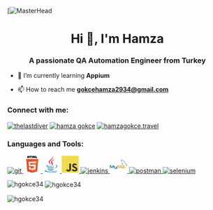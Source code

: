 [![MasterHead]([https://www.google.com/imgres?q=sdlc%20banner%20%C3%BCcretsiz&imgurl=https%3A%2F%2Ft4.ftcdn.net%2Fjpg%2F06%2F03%2F89%2F71%2F360_F_603897144_oVtr1vToFlGPRVExucCwVQZ469ICQQnT.png&imgrefurl=https%3A%2F%2Fstock.adobe.com%2Fimages%2Fsoftware-development-life-cycle-banner-web-icon-vector-illustration-concept-of-sdlc-with-icon-of-planning-requirements-design-coding-testing-deploy-and-maintenance%2F603897144&docid=89P-iP-r3OAvEM&tbnid=puj5E8GW4M1_oM&vet=12ahUKEwjElJras8-FAxVVSvEDHfiTDB8QM3oECE0QAA..i&w=1434&h=360&hcb=2&ved=2ahUKEwjElJras8-FAxVVSvEDHfiTDB8QM3oECE0QAA](https://www.google.com/url?sa=i&url=https%3A%2F%2Fwww.linkedin.com%2Fpulse%2Fsoftware-development-life-cycle-sdlc-quick-summary-laouali-abdou&psig=AOvVaw3cUVr8Vw9zfoD11tSfemSp&ust=1713654793708000&source=images&cd=vfe&opi=89978449&ved=0CBIQjRxqFwoTCKCbzdCzz4UDFQAAAAAdAAAAABAJ))

<h1 align="center">Hi 👋, I'm Hamza</h1>
<h3 align="center">A passionate QA Automation Engineer from Turkey</h3>

- 🌱 I’m currently learning **Appium**

- 📫 How to reach me **gokcehamza2934@gmail.com**

<h3 align="left">Connect with me:</h3>
<p align="left">
<a href="https://twitter.com/thelastdiver" target="blank"><img align="center" src="https://raw.githubusercontent.com/rahuldkjain/github-profile-readme-generator/master/src/images/icons/Social/twitter.svg" alt="thelastdiver" height="30" width="40" /></a>
<a href="https://linkedin.com/in/hamza gokce" target="blank"><img align="center" src="https://raw.githubusercontent.com/rahuldkjain/github-profile-readme-generator/master/src/images/icons/Social/linked-in-alt.svg" alt="hamza gokce" height="30" width="40" /></a>
<a href="https://instagram.com/hamzagokce.travel" target="blank"><img align="center" src="https://raw.githubusercontent.com/rahuldkjain/github-profile-readme-generator/master/src/images/icons/Social/instagram.svg" alt="hamzagokce.travel" height="30" width="40" /></a>
</p>

<h3 align="left">Languages and Tools:</h3>
<p align="left"> <a href="https://git-scm.com/" target="_blank" rel="noreferrer"> <img src="https://www.vectorlogo.zone/logos/git-scm/git-scm-icon.svg" alt="git" width="40" height="40"/> </a> <a href="https://www.w3.org/html/" target="_blank" rel="noreferrer"> <img src="https://raw.githubusercontent.com/devicons/devicon/master/icons/html5/html5-original-wordmark.svg" alt="html5" width="40" height="40"/> </a> <a href="https://www.java.com" target="_blank" rel="noreferrer"> <img src="https://raw.githubusercontent.com/devicons/devicon/master/icons/java/java-original.svg" alt="java" width="40" height="40"/> </a> <a href="https://developer.mozilla.org/en-US/docs/Web/JavaScript" target="_blank" rel="noreferrer"> <img src="https://raw.githubusercontent.com/devicons/devicon/master/icons/javascript/javascript-original.svg" alt="javascript" width="40" height="40"/> </a> <a href="https://www.jenkins.io" target="_blank" rel="noreferrer"> <img src="https://www.vectorlogo.zone/logos/jenkins/jenkins-icon.svg" alt="jenkins" width="40" height="40"/> </a> <a href="https://www.mysql.com/" target="_blank" rel="noreferrer"> <img src="https://raw.githubusercontent.com/devicons/devicon/master/icons/mysql/mysql-original-wordmark.svg" alt="mysql" width="40" height="40"/> </a> <a href="https://postman.com" target="_blank" rel="noreferrer"> <img src="https://www.vectorlogo.zone/logos/getpostman/getpostman-icon.svg" alt="postman" width="40" height="40"/> </a> <a href="https://www.selenium.dev" target="_blank" rel="noreferrer"> <img src="https://raw.githubusercontent.com/detain/svg-logos/780f25886640cef088af994181646db2f6b1a3f8/svg/selenium-logo.svg" alt="selenium" width="40" height="40"/> </a> </p>

<p><img align="left" src="https://github-readme-stats.vercel.app/api/top-langs?username=hgokce34&show_icons=true&locale=en&layout=compact" alt="hgokce34" /></p>

<p>&nbsp;<img align="center" src="https://github-readme-stats.vercel.app/api?username=hgokce34&show_icons=true&locale=en" alt="hgokce34" /></p>

<p><img align="center" src="https://github-readme-streak-stats.herokuapp.com/?user=hgokce34&" alt="hgokce34" /></p>
